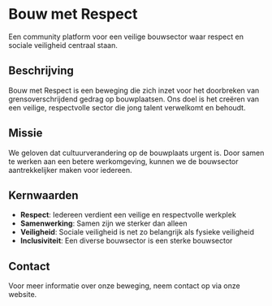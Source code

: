 # Bouw met Respect

Een community platform voor een veilige bouwsector waar respect en sociale veiligheid centraal staan.

## Beschrijving

Bouw met Respect is een beweging die zich inzet voor het doorbreken van grensoverschrijdend gedrag op bouwplaatsen. Ons doel is het creëren van een veilige, respectvolle sector die jong talent verwelkomt en behoudt.

## Missie

We geloven dat cultuurverandering op de bouwplaats urgent is. Door samen te werken aan een betere werkomgeving, kunnen we de bouwsector aantrekkelijker maken voor iedereen.

## Kernwaarden

- **Respect**: Iedereen verdient een veilige en respectvolle werkplek
- **Samenwerking**: Samen zijn we sterker dan alleen
- **Veiligheid**: Sociale veiligheid is net zo belangrijk als fysieke veiligheid
- **Inclusiviteit**: Een diverse bouwsector is een sterke bouwsector

## Contact

Voor meer informatie over onze beweging, neem contact op via onze website.
